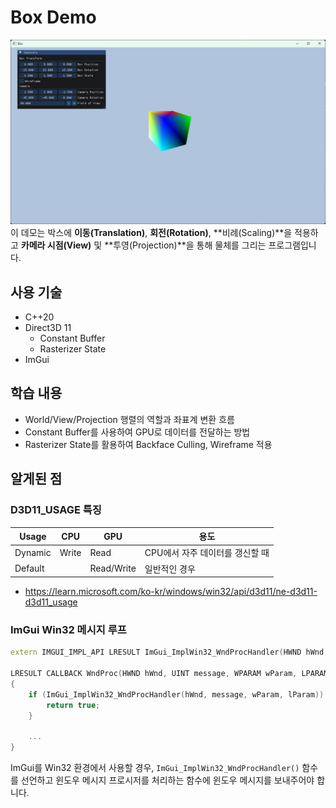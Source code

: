 # Box Demo
![screenshot](https://github.com/chahoseong/game-graphics-demo/blob/main/Projects/Box/Screenshot.png)
이 데모는 박스에 **이동(Translation)**, **회전(Rotation)**, **비례(Scaling)**을 적용하고 
**카메라 시점(View)** 및 **투영(Projection)**을 통해 물체를 그리는 프로그램입니다.

## 사용 기술
- C++20
- Direct3D 11
    - Constant Buffer
    - Rasterizer State
- ImGui

## 학습 내용
- World/View/Projection 행렬의 역할과 좌표계 변환 흐름
- Constant Buffer를 사용하여 GPU로 데이터를 전달하는 방법
- Rasterizer State를 활용하여 Backface Culling, Wireframe 적용

## 알게된 점
### D3D11_USAGE 특징

|Usage  |CPU  |GPU       | 용도                        |
|-------|-----|----------|-----------------------------|
|Dynamic|Write|Read      |CPU에서 자주 데이터를 갱신할 때|
|Default|     |Read/Write|일반적인 경우                 |

- https://learn.microsoft.com/ko-kr/windows/win32/api/d3d11/ne-d3d11-d3d11_usage

### ImGui Win32 메시지 루프
```cpp
extern IMGUI_IMPL_API LRESULT ImGui_ImplWin32_WndProcHandler(HWND hWnd, UINT msg, WPARAM wParam, LPARAM lParam);

LRESULT CALLBACK WndProc(HWND hWnd, UINT message, WPARAM wParam, LPARAM lParam)
{
	if (ImGui_ImplWin32_WndProcHandler(hWnd, message, wParam, lParam)) {
		return true;
	}

    ...
}
```
ImGui를 Win32 환경에서 사용할 경우, `ImGui_ImplWin32_WndProcHandler()` 함수를 선언하고
윈도우 메시지 프로시저를 처리하는 함수에 윈도우 메시지를 보내주어야 합니다.